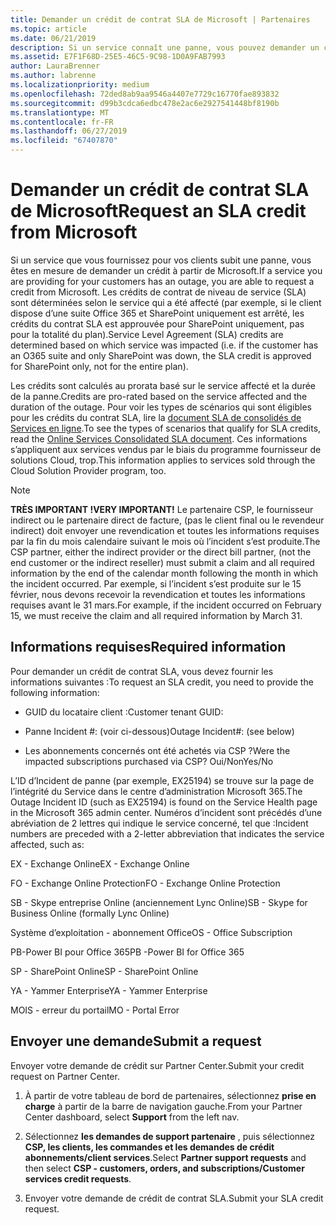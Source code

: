 ```yaml
---
title: Demander un crédit de contrat SLA de Microsoft | Partenaires
ms.topic: article
ms.date: 06/21/2019
description: Si un service connaît une panne, vous pouvez demander un crédit de contrat SLA pour votre client.
ms.assetid: E7F1F68D-25E5-46C5-9C98-1D0A9FAB7993
author: LauraBrenner
ms.author: labrenne
ms.localizationpriority: medium
ms.openlocfilehash: 72ded8ab9aa9546a4407e7729c16770fae893832
ms.sourcegitcommit: d99b3cdca6edbc478e2ac6e2927541448bf8190b
ms.translationtype: MT
ms.contentlocale: fr-FR
ms.lasthandoff: 06/27/2019
ms.locfileid: "67407870"
---
```

# <a name="request-an-sla-credit-from-microsoft"></a><span data-ttu-id="6c995-103">Demander un crédit de contrat SLA de Microsoft</span><span class="sxs-lookup"><span data-stu-id="6c995-103">Request an SLA credit from Microsoft</span></span> 

<span data-ttu-id="6c995-104">Si un service que vous fournissez pour vos clients subit une panne, vous êtes en mesure de demander un crédit à partir de Microsoft.</span><span class="sxs-lookup"><span data-stu-id="6c995-104">If a service you are providing for your customers has an outage, you are able to request a credit from Microsoft.</span></span> <span data-ttu-id="6c995-105">Les crédits de contrat de niveau de service (SLA) sont déterminées selon le service qui a été affecté (par exemple, si le client dispose d’une suite Office 365 et SharePoint uniquement est arrêté, les crédits du contrat SLA est approuvée pour SharePoint uniquement, pas pour la totalité du plan).</span><span class="sxs-lookup"><span data-stu-id="6c995-105">Service Level Agreement (SLA) credits are determined based on which service was impacted (i.e. if the customer has an O365 suite and only SharePoint was down, the SLA credit is approved for SharePoint only, not for the entire plan).</span></span>

<span data-ttu-id="6c995-106">Les crédits sont calculés au prorata basé sur le service affecté et la durée de la panne.</span><span class="sxs-lookup"><span data-stu-id="6c995-106">Credits are pro-rated based on the service affected and the duration of the outage.</span></span> <span data-ttu-id="6c995-107">Pour voir les types de scénarios qui sont éligibles pour les crédits du contrat SLA, lire la [document SLA de consolidés de Services en ligne](http://www.microsoftvolumelicensing.com/DocumentSearch.aspx?Mode=3&DocumentTypeId=37).</span><span class="sxs-lookup"><span data-stu-id="6c995-107">To see the types of scenarios that qualify for SLA credits, read the [Online Services Consolidated SLA document](http://www.microsoftvolumelicensing.com/DocumentSearch.aspx?Mode=3&DocumentTypeId=37).</span></span> <span data-ttu-id="6c995-108">Ces informations s’appliquent aux services vendus par le biais du programme fournisseur de solutions Cloud, trop.</span><span class="sxs-lookup"><span data-stu-id="6c995-108">This information applies to services sold through the Cloud Solution Provider program, too.</span></span>

>[!Note]
><span data-ttu-id="6c995-109">**TRÈS IMPORTANT !**</span><span class="sxs-lookup"><span data-stu-id="6c995-109">**VERY IMPORTANT!**</span></span> <span data-ttu-id="6c995-110">Le partenaire CSP, le fournisseur indirect ou le partenaire direct de facture, (pas le client final ou le revendeur indirect) doit envoyer une revendication et toutes les informations requises par la fin du mois calendaire suivant le mois où l’incident s’est produite.</span><span class="sxs-lookup"><span data-stu-id="6c995-110">The CSP partner, either the indirect provider or the direct bill partner, (not the end customer or the indirect reseller) must submit a claim and all required information by the end of the calendar month following the month in which the incident occurred.</span></span> <span data-ttu-id="6c995-111">Par exemple, si l’incident s’est produite sur le 15 février, nous devons recevoir la revendication et toutes les informations requises avant le 31 mars.</span><span class="sxs-lookup"><span data-stu-id="6c995-111">For example, if the incident occurred on February 15, we must receive the claim and all required information by March 31.</span></span> 

## <a name="required-information"></a><span data-ttu-id="6c995-112">Informations requises</span><span class="sxs-lookup"><span data-stu-id="6c995-112">Required information</span></span>


<span data-ttu-id="6c995-113">Pour demander un crédit de contrat SLA, vous devez fournir les informations suivantes :</span><span class="sxs-lookup"><span data-stu-id="6c995-113">To request an SLA credit, you need to provide the following information:</span></span> 

- <span data-ttu-id="6c995-114">GUID du locataire client :</span><span class="sxs-lookup"><span data-stu-id="6c995-114">Customer tenant GUID:</span></span> 

- <span data-ttu-id="6c995-115">Panne Incident #: (voir ci-dessous)</span><span class="sxs-lookup"><span data-stu-id="6c995-115">Outage Incident#: (see below)</span></span>

- <span data-ttu-id="6c995-116">Les abonnements concernés ont été achetés via CSP ?</span><span class="sxs-lookup"><span data-stu-id="6c995-116">Were the impacted subscriptions purchased via CSP?</span></span> <span data-ttu-id="6c995-117">Oui/Non</span><span class="sxs-lookup"><span data-stu-id="6c995-117">Yes/No</span></span>

<span data-ttu-id="6c995-118">L’ID d’Incident de panne (par exemple, EX25194) se trouve sur la page de l’intégrité du Service dans le centre d’administration Microsoft 365.</span><span class="sxs-lookup"><span data-stu-id="6c995-118">The Outage Incident ID (such as EX25194) is found on the Service Health page in the Microsoft 365 admin center.</span></span> <span data-ttu-id="6c995-119">Numéros d’incident sont précédés d’une abréviation de 2 lettres qui indique le service concerné, tel que :</span><span class="sxs-lookup"><span data-stu-id="6c995-119">Incident numbers are preceded with a 2-letter abbreviation that indicates the service affected, such as:</span></span>

<span data-ttu-id="6c995-120">EX - Exchange Online</span><span class="sxs-lookup"><span data-stu-id="6c995-120">EX - Exchange Online</span></span>

<span data-ttu-id="6c995-121">FO - Exchange Online Protection</span><span class="sxs-lookup"><span data-stu-id="6c995-121">FO - Exchange Online Protection</span></span>

<span data-ttu-id="6c995-122">SB - Skype entreprise Online (anciennement Lync Online)</span><span class="sxs-lookup"><span data-stu-id="6c995-122">SB - Skype for Business Online (formally Lync Online)</span></span>

<span data-ttu-id="6c995-123">Système d’exploitation - abonnement Office</span><span class="sxs-lookup"><span data-stu-id="6c995-123">OS - Office Subscription</span></span>

<span data-ttu-id="6c995-124">PB-Power BI pour Office 365</span><span class="sxs-lookup"><span data-stu-id="6c995-124">PB -Power BI for Office 365</span></span>

<span data-ttu-id="6c995-125">SP - SharePoint Online</span><span class="sxs-lookup"><span data-stu-id="6c995-125">SP - SharePoint Online</span></span>

<span data-ttu-id="6c995-126">YA - Yammer Enterprise</span><span class="sxs-lookup"><span data-stu-id="6c995-126">YA - Yammer Enterprise</span></span>

<span data-ttu-id="6c995-127">MOIS - erreur du portail</span><span class="sxs-lookup"><span data-stu-id="6c995-127">MO - Portal Error</span></span>

## <a name="submit-a-request"></a><span data-ttu-id="6c995-128">Envoyer une demande</span><span class="sxs-lookup"><span data-stu-id="6c995-128">Submit a request</span></span>

<span data-ttu-id="6c995-129">Envoyer votre demande de crédit sur Partner Center.</span><span class="sxs-lookup"><span data-stu-id="6c995-129">Submit your credit request on Partner Center.</span></span>

1. <span data-ttu-id="6c995-130">À partir de votre tableau de bord de partenaires, sélectionnez **prise en charge** à partir de la barre de navigation gauche.</span><span class="sxs-lookup"><span data-stu-id="6c995-130">From your Partner Center dashboard, select **Support** from the left nav.</span></span>

2. <span data-ttu-id="6c995-131">Sélectionnez **les demandes de support partenaire** , puis sélectionnez **CSP, les clients, les commandes et les demandes de crédit abonnements/client services**.</span><span class="sxs-lookup"><span data-stu-id="6c995-131">Select **Partner support requests** and then select **CSP - customers, orders, and subscriptions/Customer services credit requests**.</span></span>

3. <span data-ttu-id="6c995-132">Envoyer votre demande de crédit de contrat SLA.</span><span class="sxs-lookup"><span data-stu-id="6c995-132">Submit your SLA credit request.</span></span>





